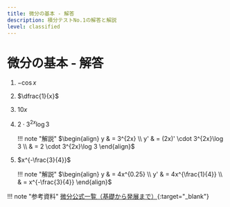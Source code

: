 ```yaml
---
title: 微分の基本 - 解答
description: 積分テストNo.1の解答と解説
level: classified
---
```


# 微分の基本 - 解答

1. $-\cos x$

2. $\dfrac{1}{x}$

3. $10x$

4. $2 \cdot 3^{2x}\log 3$

    !!! note "解説"
        $\begin{align}
        y & = 3^{2x} \\
        y' & = (2x)' \cdot 3^{2x}\log 3 \\
        & = 2 \cdot 3^{2x}\log 3
        \end{align}$

5. $x^{-\frac{3}{4}}$

    !!! note "解説"
        $\begin{align}
        y & = 4x^{0.25} \\
        y' & = 4x^{\frac{1}{4}} \\
        & = x^{-\frac{3}{4}}
        \end{align}$

!!! note "参考資料"
    [微分公式一覧（基礎から発展まで）](https://manabitimes.jp/math/1109){:target="_blank"}